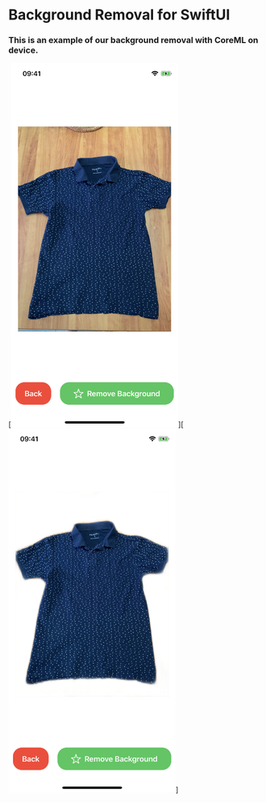 # Background Removal for SwiftUI
### This is an example of our background removal with CoreML on device.

[![img_0](screens/img_0.jpg)][![img_1](screens/img_1.jpg)]